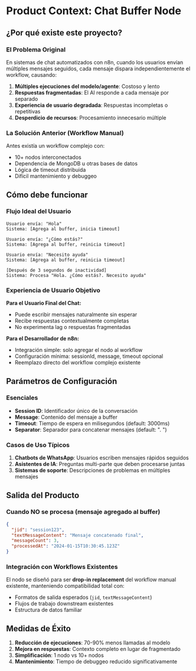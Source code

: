 # Product Context: Chat Buffer Node

## ¿Por qué existe este proyecto?

### El Problema Original
En sistemas de chat automatizados con n8n, cuando los usuarios envían múltiples mensajes seguidos, cada mensaje dispara independientemente el workflow, causando:

1. **Múltiples ejecuciones del modelo/agente**: Costoso y lento
2. **Respuestas fragmentadas**: El AI responde a cada mensaje por separado
3. **Experiencia de usuario degradada**: Respuestas incompletas o repetitivas
4. **Desperdicio de recursos**: Procesamiento innecesario múltiple

### La Solución Anterior (Workflow Manual)
Antes existía un workflow complejo con:
- 10+ nodos interconectados
- Dependencia de MongoDB u otras bases de datos
- Lógica de timeout distribuida
- Difícil mantenimiento y debuggeo

## Cómo debe funcionar

### Flujo Ideal del Usuario
```
Usuario envía: "Hola"
Sistema: [Agrega al buffer, inicia timeout]

Usuario envía: "¿Cómo estás?"
Sistema: [Agrega al buffer, reinicia timeout]

Usuario envía: "Necesito ayuda"
Sistema: [Agrega al buffer, reinicia timeout]

[Después de 3 segundos de inactividad]
Sistema: Procesa "Hola. ¿Cómo estás?. Necesito ayuda"
```

### Experiencia de Usuario Objetivo

**Para el Usuario Final del Chat:**
- Puede escribir mensajes naturalmente sin esperar
- Recibe respuestas contextualmente completas
- No experimenta lag o respuestas fragmentadas

**Para el Desarrollador de n8n:**
- Integración simple: solo agregar el nodo al workflow
- Configuración mínima: sessionId, message, timeout opcional
- Reemplazo directo del workflow complejo existente

## Parámetros de Configuración

### Esenciales
- **Session ID**: Identificador único de la conversación
- **Message**: Contenido del mensaje a buffer
- **Timeout**: Tiempo de espera en milisegundos (default: 3000ms)
- **Separator**: Separador para concatenar mensajes (default: ". ")

### Casos de Uso Típicos
1. **Chatbots de WhatsApp**: Usuarios escriben mensajes rápidos seguidos
2. **Asistentes de IA**: Preguntas multi-parte que deben procesarse juntas
3. **Sistemas de soporte**: Descripciones de problemas en múltiples mensajes

## Salida del Producto

### Cuando NO se procesa (mensaje agregado al buffer)
```json
{
  "jid": "session123",
  "textMessageContent": "Mensaje concatenado final",
  "messageCount": 3,
  "processedAt": "2024-01-15T10:30:45.123Z"
}
```

### Integración con Workflows Existentes
El nodo se diseñó para ser **drop-in replacement** del workflow manual existente, manteniendo compatibilidad total con:
- Formatos de salida esperados (`jid`, `textMessageContent`)
- Flujos de trabajo downstream existentes
- Estructura de datos familiar

## Medidas de Éxito

1. **Reducción de ejecuciones**: 70-90% menos llamadas al modelo
2. **Mejora en respuestas**: Contexto completo en lugar de fragmentado
3. **Simplificación**: 1 nodo vs 10+ nodos
4. **Mantenimiento**: Tiempo de debuggeo reducido significativamente 